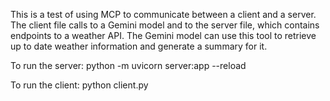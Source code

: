 This is a test of using MCP to communicate between a client and a server. The client file calls to a Gemini model and to the server file, which contains endpoints to a weather API. The Gemini model can use this tool to retrieve up to date weather information and generate a summary for it.

To run the server: python -m uvicorn server:app --reload

To run the client: python client.py
